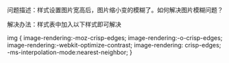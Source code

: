 问题描述：样式设置图片宽高后，图片缩小变的模糊了。如何解决图片模糊问题？

解决办法：样式表中加入以下样式即可解决

img {
	image-rendering:-moz-crisp-edges;
	image-rendering:-o-crisp-edges;
	image-rendering:-webkit-optimize-contrast;
	image-rendering: crisp-edges;
	-ms-interpolation-mode:nearest-neighbor;
}